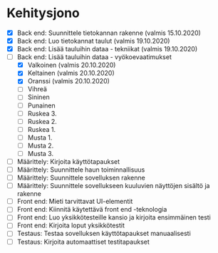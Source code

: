 # Kehitysjono

- [x] Back end: Suunnittele tietokannan rakenne (valmis 15.10.2020)
- [x] Back end: Luo tietokannat taulut (valmis 19.10.2020)
- [x] Back end: Lisää tauluihin dataa - tekniikat (valmis 19.10.2020)
- [ ] Back end: Lisää tauluihin dataa - vyökoevaatimukset
  - [x] Valkoinen (valmis 20.10.2020)
  - [x] Keltainen (valmis 20.10.2020)
  - [x] Oranssi (valmis 20.10.2020)
  - [ ] Vihreä
  - [ ] Sininen
  - [ ] Punainen
  - [ ] Ruskea 3.
  - [ ] Ruskea 2.
  - [ ] Ruskea 1.
  - [ ] Musta 1.
  - [ ] Musta 2.
  - [ ] Musta 3. 
- [ ] Määrittely: Kirjoita käyttötapaukset
- [ ] Määrittely: Suunnittele haun toiminnallisuus
- [ ] Määrittely: Suunnittele sovelluksen rakenne
- [ ] Määrittely: Suunnittele sovellukseen kuuluvien näyttöjen sisältö ja rakenne
- [ ] Front end: Mieti tarvittavat UI-elementit
- [ ] Front end: Kiinnitä käytettävä front end -teknologia
- [ ] Front end: Luo yksikkötesteille kansio ja kirjoita ensimmäinen testi
- [ ] Front end: Kirjoita loput yksikkötestit
- [ ] Testaus: Testaa sovelluksen käyttötapaukset manuaalisesti
- [ ] Testaus: Kirjoita automaattiset testitapaukset
